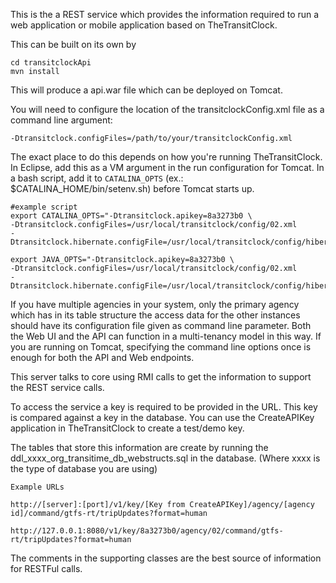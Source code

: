 This is the a REST service which provides the information required to run a web application or mobile application based on TheTransitClock.

This can be built on its own by 
```
cd transitclockApi
mvn install
```

This will produce a api.war file which can be deployed on Tomcat. 

You will need to configure the location of the transitclockConfig.xml file as a command line argument:

`-Dtransitclock.configFiles=/path/to/your/transitclockConfig.xml`

The exact place to do this depends on how you're running TheTransitClock. In Eclipse, add this as a VM argument in the run configuration for Tomcat. In a bash script, add it to `CATALINA_OPTS` (ex.: $CATALINA_HOME/bin/setenv.sh) before Tomcat starts up.

```
#example script
export CATALINA_OPTS="-Dtransitclock.apikey=8a3273b0 \
-Dtransitclock.configFiles=/usr/local/transitclock/config/02.xml
-Dtransitclock.hibernate.configFile=/usr/local/transitclock/config/hibernate_cfg.xml"

export JAVA_OPTS="-Dtransitclock.apikey=8a3273b0 \
-Dtransitclock.configFiles=/usr/local/transitclock/config/02.xml
-Dtransitclock.hibernate.configFile=/usr/local/transitclock/config/hibernate_cfg.xml"
```
If you have multiple agencies in your system, only the primary agency which has in its table structure the access data for the other instances should have its configuration file given as command line parameter. Both the Web UI and the API can function in a multi-tenancy model in this way. If you are running on Tomcat, specifying the command line options once is enough for both the API and Web endpoints.

This server talks to core using RMI calls to get the information to support the REST service calls.

To access the service a key is required to be provided in the URL. This key is compared against a key in the database. You can use the CreateAPIKey application in TheTransitClock to create a test/demo key.

The tables that store this information are create by running the ddl_xxxx_org_transitime_db_webstructs.sql in the database. (Where xxxx is the type of database you are using)
```
Example URLs

http://[server]:[port]/v1/key/[Key from CreateAPIKey]/agency/[agency id]/command/gtfs-rt/tripUpdates?format=human

http://127.0.0.1:8080/v1/key/8a3273b0/agency/02/command/gtfs-rt/tripUpdates?format=human
```
The comments in the supporting classes are the best source of information for RESTFul calls.
